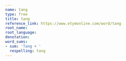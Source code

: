 ```yaml
---
name: tang
type: free
title: tang
reference_link: https://www.etymonline.com/word/tang
root_name: 
root_language: 
denotation: 
word_sums:
- sum: 'Tang + '
  respelling: tang
---
```

